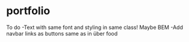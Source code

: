 # portfolio

To do
-Text with same font and styling in same class! Maybe BEM
-Add navbar links as buttons same as in über food